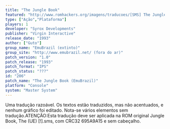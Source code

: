 ```yaml
---
title: "The Jungle Book"
featured: "http://www.romhackers.org/imagens/traducoes/[SMS] The Jungle Book - EmuBrazil - 1.png"
type: ["Ação","Plataforma"]
players: 1
developer: "Syrox Developments"
publisher: "Virgin Interactive"
release_date: "1993"
author: ["Guto"]
group_name: "EmuBrazil (extinto)"
group_site: "http://www.emubrazil.net/ (fora do ar)"
patch_version: "1.0"
patch_release: "1993"
patch_format: "IPS"
patch_status: "???"
id: "206"
patch_name: "The Jungle Book (EmuBrazil)"
platform: "Console"
system: "Master System"
---
```


Uma tradução razoável. Os textos estão traduzidos, mas não acentuados, e nenhum gráfico foi editado. Nota-se vários elementos sem tradução.ATENÇÃO:Esta tradução deve ser aplicada na ROM original Jungle Book, The (UE) [!].sms, com CRC32 695A9A15 e sem cabeçalho.